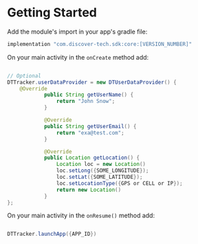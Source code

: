 # Getting Started

Add the module's import in your app's gradle file:

``` gradle
implementation "com.discover-tech.sdk:core:[VERSION_NUMBER]"
```

On your main activity in the `onCreate` method add:

``` java

// Optional 
DTTracker.userDataProvider = new DTUserDataProvider() {
    @Override
            public String getUserName() {
                return "John Snow";
            }

            @Override
            public String getUserEmail() {
                return "exa@test.com";
            }

            @Override
            public Location getLocation() {
                Location loc = new Location()
                loc.setLong({SOME_LONGITUDE});
                loc.setLat({SOME_LATITUDE});
                loc.setLocationType({GPS or CELL or IP});
                return new Location()
            }
};
```

On your main activity in the `onResume()` method add:

``` java

DTTracker.launchApp({APP_ID})
```
